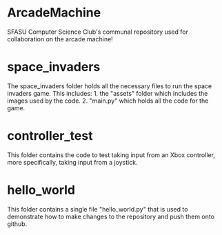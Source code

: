 # ArcadeMachine
 SFASU Computer Science Club's communal repository used for collaboration on the arcade machine!

# space_invaders
The space_invaders folder holds all the necessary files to run the space invaders game.
This includes:
    1. the "assets" folder which includes the images used by the code.
    2. "main.py" which holds all the code for the game.

# controller_test
This folder contains the code to test taking input from an Xbox controller,
more specifically, taking input from a joystick.

# hello_world
This folder contains a single file "hello_world.py" that is used to demonstrate how to make changes
to the repository and push them onto github.
